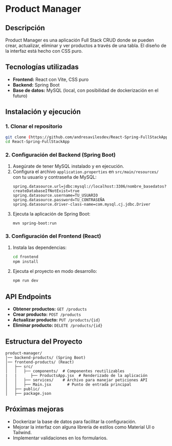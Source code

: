 # Product Manager

## Descripción
Product Manager es una aplicación Full Stack CRUD donde se pueden crear, actualizar, eliminar y ver productos a través de una tabla. El diseño de la interfaz está hecho con CSS puro.

## Tecnologías utilizadas
- **Frontend:** React con Vite, CSS puro
- **Backend:** Spring Boot
- **Base de datos:** MySQL (local, con posibilidad de dockerización en el futuro)

## Instalación y ejecución

### 1. Clonar el repositorio
```bash
git clone (https://github.com/andresavilesdev/React-Spring-FullStackApp)
cd React-Spring-FullStackApp
```

### 2. Configuración del Backend (Spring Boot)
1. Asegúrate de tener MySQL instalado y en ejecución.
2. Configura el archivo `application.properties` en `src/main/resources/` con tu usuario y contraseña de MySQL:
   ```properties
   spring.datasource.url=jdbc:mysql://localhost:3306/nombre_basedatos?createDatabaseIfNotExist=true
   spring.datasource.username=TU_USUARIO
   spring.datasource.password=TU_CONTRASEÑA
   spring.datasource.driver-class-name=com.mysql.cj.jdbc.Driver
   ```
3. Ejecuta la aplicación de Spring Boot:
   ```bash
   mvn spring-boot:run
   ```

### 3. Configuración del Frontend (React)
1. Instala las dependencias:
   ```bash
   cd frontend
   npm install
   ```
2. Ejecuta el proyecto en modo desarrollo:
   ```bash
   npm run dev
   ```

## API Endpoints

- **Obtener productos:** `GET /products`
- **Crear producto:** `POST /products`
- **Actualizar producto:** `PUT /products/{id}`
- **Eliminar producto:** `DELETE /products/{id}`

## Estructura del Proyecto

```
product-manager/
│── backend-products/ (Spring Boot)
│── frontend-products/ (React)
│   ├── src/
│   │   ├── components/  # Componentes reutilizables
|   |      ├── ProductsApp.jsx  # Renderizado de la aplicación
│   │   ├── services/    # Archivo para manejar peticiones API
│   │   ├── Main.jsx       # Punto de entrada principal   
│   ├── public/
│   ├── package.json
```

## Próximas mejoras
- Dockerizar la base de datos para facilitar la configuración.
- Mejorar la interfaz con alguna librería de estilos como Material UI o Tailwind.
- Implementar validaciones en los formularios.

